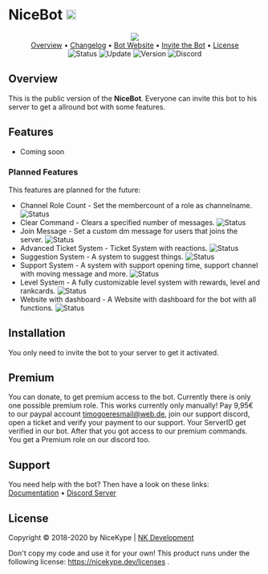 # NiceBot <img src="https://nicekype.dev/images/nicebot/NiceBot-Avatar-Round.png" width="20px" height="20px">

<p align="center">
  <img src="https://nicekype.dev/images/nicebot/NiceBot-Banner-V2.png"><br>
  <a href="https://github.com/NiceKype/NiceBot#overview">Overview</a> •
  <a href="/CHANGELOG.md">Changelog</a> •
  <a href="https://nicekype.dev">Bot Website</a> •
  <a href="https://discordapp.com/api/oauth2/authorize?client_id=670419485567483904&permissions=304082160&redirect_uri=https%3A%2F%2Fdiscord.gg%2FyMhThb7&scope=bot">Invite the Bot</a> •
  <a href="https://github.com/NiceKype/NiceBot#license">License</a><br>
  <img src="https://img.shields.io/badge/Status-WIP-ed6f00.svg" alt="Status">
  <img src="https://img.shields.io/badge/Last%20Update-08.04.2020-272727.svg" alt="Update">
  <img src="https://img.shields.io/badge/Version-0.0.2-blue.svg" alt="Version">
  <img src="https://discordapp.com/api/guilds/599013820513648640/widget.png" alt="Discord" href="https://nicekype.dev/discord">
</p>

## Overview
This is the public version of the **NiceBot**. Everyone can invite this bot to his server to get a allround bot with some features.

## Features
- Coming soon

### Planned Features
This features are planned for the future:

- Channel Role Count - Set the membercount of a role as channelname. <img src="https://img.shields.io/badge/Status-WIP-ed6f00.svg" alt="Status">
- Clear Command - Clears a specified number of messages. <img src="https://img.shields.io/badge/Status-Ready-43cc11.svg" alt="Status">
- Join Message - Set a custom dm message for users that joins the server. <img src="https://img.shields.io/badge/Status-Not%20Set-black.svg" alt="Status">
- Advanced Ticket System - Ticket System with reactions. <img src="https://img.shields.io/badge/Status-Not%20Set-black.svg" alt="Status">
- Suggestion System - A system to suggest things. <img src="https://img.shields.io/badge/Status-WIP-ed6f00.svg" alt="Status">
- Support System - A system with support opening time, support channel with moving message and more. <img src="https://img.shields.io/badge/Status-Not%20Set-black.svg" alt="Status">
- Level System - A fully customizable level system with rewards, level and rankcards. <img src="https://img.shields.io/badge/Status-Not%20Set-black.svg" alt="Status">
- Website with dashboard - A Website with dashboard for the bot with all functions. <img src="https://img.shields.io/badge/Status-Not%20Set-black.svg" alt="Status">

## Installation
You only need to invite the bot to your server to get it activated.

## Premium
You can donate, to get premium access to the bot. Currently there is only one possible premium role.
This works currently only manually! Pay 9,95€ to our paypal account [timogoeresmail@web.de](https://www.paypal.me/TimoGoeres), join our support discord, open a ticket and verify your payment to our support. Your ServerID get verified in our bot. After that you got access to our premium commands.
You get a Premium role on our discord too.

## Support
You need help with the bot? Then have a look on these links:<br>
[Documentation](#) • [Discord Server](https://nicekype.dev/discord)

## License
Copyright © 2018-2020 by NiceKype | [NK Development](https://nicekype.dev)

Don't copy my code and use it for your own!
This product runs under the following license: https://nicekype.dev/licenses .
